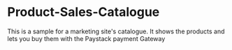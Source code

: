 # Product-Sales-Catalogue
This is a sample for a marketing site's catalogue. It shows the products and lets you buy them with the Paystack payment Gateway
